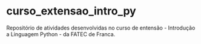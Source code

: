 # curso_extensao_intro_py

Repositório de atividades desenvolvidas no curso de entensão - Introdução a Linguagem Python - da FATEC de Franca.
